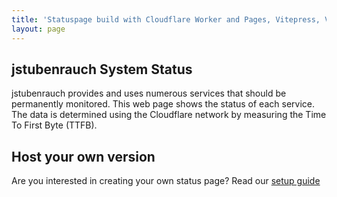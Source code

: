 ```yaml
---
title: 'Statuspage build with Cloudflare Worker and Pages, Vitepress, Vite and Vue'
layout: page
---
```


<h2 class="font-medium leading-tight text-4xl mt-0 mb-2">jstubenrauch System Status</h2>

jstubenrauch provides and uses numerous services that should be permanently monitored. This web page shows the status of each service. The data is determined using the Cloudflare network by measuring the Time To First Byte (TTFB).

<status-page />

<h2 class="font-medium leading-tight text-4xl mt-0 mb-2">Host your own version</h2>

Are you interested in creating your own status page? Read our [setup guide](/setup/)
